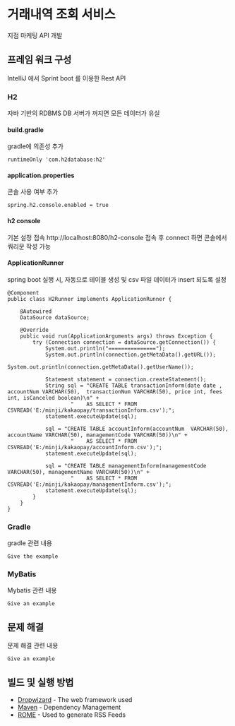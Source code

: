 # 거래내역 조회 서비스

지점 마케팅 API 개발

## 프레임 워크 구성

IntelliJ 에서 Sprint boot 를 이용한 Rest API

### H2

자바 기반의 RDBMS
DB 서버가 꺼지면 모든 데이터가 유실

#### build.gradle

gradle에 의존성 추가

```
runtimeOnly 'com.h2database:h2'
```

#### application.properties

콘솔 사용 여부 추가

```
spring.h2.console.enabled = true
```

#### h2 console

기본 설정 접속 http://localhost:8080/h2-console
접속 후 connect 하면 콘솔에서 쿼리문 작성 가능

#### ApplicationRunner

spring boot 실행 시, 자동으로 테이블 생성 및 csv 파일 데이터가 insert 되도록 설정

```
@Component
public class H2Runner implements ApplicationRunner {

    @Autowired
    DataSource dataSource;

    @Override
    public void run(ApplicationArguments args) throws Exception {
        try (Connection connection = dataSource.getConnection()) {
            System.out.println("===============");
            System.out.println(connection.getMetaData().getURL());
            System.out.println(connection.getMetaData().getUserName());

            Statement statement = connection.createStatement();
            String sql = "CREATE TABLE transactionInform(date date , accountNum VARCHAR(50),  transactionNum VARCHAR(50), price int, fees int, isCanceled boolean)\n" +
                    "    AS SELECT * FROM CSVREAD('E:/minji/kakaopay/transactionInform.csv');";
            statement.executeUpdate(sql);

            sql = "CREATE TABLE accountInform(accountNum  VARCHAR(50),  accountName VARCHAR(50), managementCode VARCHAR(50))\n" +
                    "    AS SELECT * FROM CSVREAD('E:/minji/kakaopay/accountInform.csv');";
            statement.executeUpdate(sql);

            sql = "CREATE TABLE managementInform(managementCode VARCHAR(50), managementName VARCHAR(50))\n" +
                    "    AS SELECT * FROM CSVREAD('E:/minji/kakaopay/managementInform.csv');";
            statement.executeUpdate(sql);
        }
    }
}
```


### Gradle

gradle 관련 내용

```
Give the example
```


### MyBatis

Mybatis 관련 내용

```
Give an example
```

## 문제 해결

문제 해결 관련 내용

```
Give an example
```

## 빌드 및 실행 방법


* [Dropwizard](http://www.dropwizard.io/1.0.2/docs/) - The web framework used
* [Maven](https://maven.apache.org/) - Dependency Management
* [ROME](https://rometools.github.io/rome/) - Used to generate RSS Feeds

